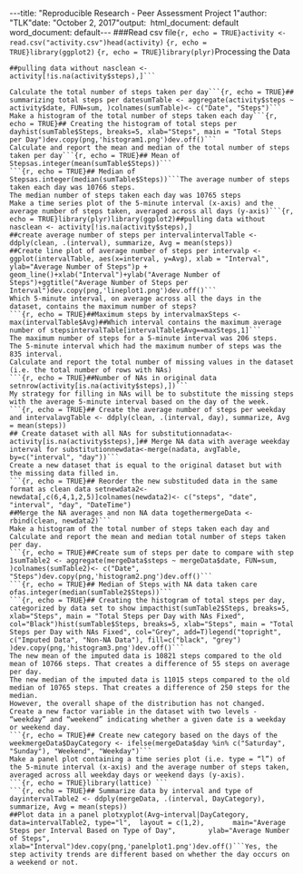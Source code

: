 ---title: "Reproducible Research - Peer Assessment Project 1"author: "TLK"date: "October 2, 2017"output:  html_document: default  word_document: default---
###Read csv file```{r, echo = TRUE}activity <- read.csv("activity.csv")head(activity)```
```{r, echo = TRUE}library(ggplot2)```
```{r, echo = TRUE}library(plyr)```Processing the Data
```{r, echo = TRUE}activity$day <- weekdays(as.Date(activity$date))activity$DateTime<- as.POSIXct(activity$date, format="%Y-%m-%d")
##pulling data without nasclean <- activity[!is.na(activity$steps),]```

Calculate the total number of steps taken per day```{r, echo = TRUE}## summarizing total steps per datesumTable <- aggregate(activity$steps ~ activity$date, FUN=sum, )colnames(sumTable)<- c("Date", "Steps")```
Make a histogram of the total number of steps taken each day```{r, echo = TRUE}## Creating the histogram of total steps per dayhist(sumTable$Steps, breaks=5, xlab="Steps", main = "Total Steps per Day")dev.copy(png,'histogram1.png')dev.off()```
Calculate and report the mean and median of the total number of steps taken per day```{r, echo = TRUE}## Mean of Stepsas.integer(mean(sumTable$Steps))```
```{r, echo = TRUE}## Median of Stepsas.integer(median(sumTable$Steps))```The average number of steps taken each day was 10766 steps.
The median number of steps taken each day was 10765 steps
Make a time series plot of the 5-minute interval (x-axis) and the average number of steps taken, averaged across all days (y-axis)```{r, echo = TRUE}library(plyr)library(ggplot2)##pulling data without nasclean <- activity[!is.na(activity$steps),]
##create average number of steps per intervalintervalTable <- ddply(clean, .(interval), summarize, Avg = mean(steps))
##Create line plot of average number of steps per intervalp <- ggplot(intervalTable, aes(x=interval, y=Avg), xlab = "Interval", ylab="Average Number of Steps")p + geom_line()+xlab("Interval")+ylab("Average Number of Steps")+ggtitle("Average Number of Steps per Interval")dev.copy(png,'lineplot1.png')dev.off()```
Which 5-minute interval, on average across all the days in the dataset, contains the maximum number of steps?
```{r, echo = TRUE}##Maximum steps by intervalmaxSteps <- max(intervalTable$Avg)##Which interval contains the maximum average number of stepsintervalTable[intervalTable$Avg==maxSteps,1]```
The maximum number of steps for a 5-minute interval was 206 steps.
The 5-minute interval which had the maximum number of steps was the 835 interval.
Calculate and report the total number of missing values in the dataset (i.e. the total number of rows with NAs)
```{r, echo = TRUE}##Number of NAs in original data setnrow(activity[is.na(activity$steps),])```
My strategy for filling in NAs will be to substitute the missing steps with the average 5-minute interval based on the day of the week.
```{r, echo = TRUE}## Create the average number of steps per weekday and intervalavgTable <- ddply(clean, .(interval, day), summarize, Avg = mean(steps))
## Create dataset with all NAs for substitutionnadata<- activity[is.na(activity$steps),]## Merge NA data with average weekday interval for substitutionnewdata<-merge(nadata, avgTable, by=c("interval", "day"))```
Create a new dataset that is equal to the original dataset but with the missing data filled in.
```{r, echo = TRUE}## Reorder the new substituded data in the same format as clean data setnewdata2<- newdata[,c(6,4,1,2,5)]colnames(newdata2)<- c("steps", "date", "interval", "day", "DateTime")
##Merge the NA averages and non NA data togethermergeData <- rbind(clean, newdata2)```
Make a histogram of the total number of steps taken each day and Calculate and report the mean and median total number of steps taken per day. 
```{r, echo = TRUE}##Create sum of steps per date to compare with step 1sumTable2 <- aggregate(mergeData$steps ~ mergeData$date, FUN=sum, )colnames(sumTable2)<- c("Date", "Steps")dev.copy(png,'histogram2.png')dev.off()```
```{r, echo = TRUE}## Median of Steps with NA data taken care ofas.integer(median(sumTable2$Steps))```
```{r, echo = TRUE}## Creating the histogram of total steps per day, categorized by data set to show impacthist(sumTable2$Steps, breaks=5, xlab="Steps", main = "Total Steps per Day with NAs Fixed", col="Black")hist(sumTable$Steps, breaks=5, xlab="Steps", main = "Total Steps per Day with NAs Fixed", col="Grey", add=T)legend("topright", c("Imputed Data", "Non-NA Data"), fill=c("black", "grey") )dev.copy(png,'histogram3.png')dev.off()```
The new mean of the imputed data is 10821 steps compared to the old mean of 10766 steps. That creates a difference of 55 steps on average per day.
The new median of the imputed data is 11015 steps compared to the old median of 10765 steps. That creates a difference of 250 steps for the median.
However, the overall shape of the distribution has not changed.
Create a new factor variable in the dataset with two levels - “weekday” and “weekend” indicating whether a given date is a weekday or weekend day.
```{r, echo = TRUE}## Create new category based on the days of the weekmergeData$DayCategory <- ifelse(mergeData$day %in% c("Saturday", "Sunday"), "Weekend", "Weekday")```
Make a panel plot containing a time series plot (i.e. type = “l”) of the 5-minute interval (x-axis) and the average number of steps taken, averaged across all weekday days or weekend days (y-axis).
```{r, echo = TRUE}library(lattice) ```
```{r, echo = TRUE}## Summarize data by interval and type of dayintervalTable2 <- ddply(mergeData, .(interval, DayCategory), summarize, Avg = mean(steps))
##Plot data in a panel plotxyplot(Avg~interval|DayCategory, data=intervalTable2, type="l",  layout = c(1,2),       main="Average Steps per Interval Based on Type of Day",        ylab="Average Number of Steps", xlab="Interval")dev.copy(png,'panelplot1.png')dev.off()```Yes, the step activity trends are different based on whether the day occurs on a weekend or not.
